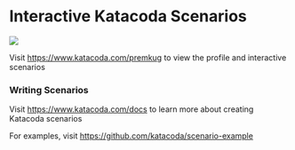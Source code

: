 # Interactive Katacoda Scenarios

[![](http://shields.katacoda.com/katacoda/premkug/count.svg)](https://www.katacoda.com/premkug "Get your profile on Katacoda.com")

Visit https://www.katacoda.com/premkug to view the profile and interactive scenarios

### Writing Scenarios
Visit https://www.katacoda.com/docs to learn more about creating Katacoda scenarios

For examples, visit https://github.com/katacoda/scenario-example
